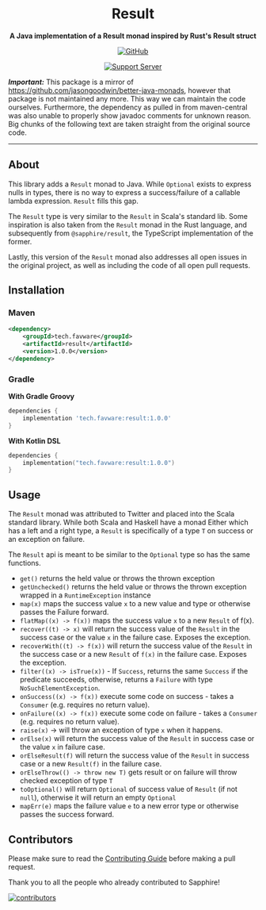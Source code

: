 <div align="center">

# Result

**A Java implementation of a Result monad inspired by Rust's Result struct**

[![GitHub](https://img.shields.io/github/license/favware/java-result)](https://github.com/favware/java-result/blob/main/LICENSE)

[![Support Server](https://discord.com/api/guilds/512303595966824458/embed.png?style=banner2)](https://join.favware.tech)

</div>

***Important:*** This package is a mirror of https://github.com/jasongoodwin/better-java-monads, however that package is
not maintained any more. This way we can maintain the code ourselves. Furthermore, the dependency as pulled in from
maven-central was also unable to properly show javadoc comments for unknown reason. Big chunks of the following text are
taken straight from the original source code.

---

## About

This library adds a `Result` monad to Java. While `Optional` exists to express nulls in types, there is no way to
express a success/failure of a callable lambda expression. `Result` fills this gap.

The `Result` type is very similar to the `Result` in Scala's standard lib. Some inspiration is also taken from
the `Result` monad in the Rust language, and subsequently from `@sapphire/result`, the TypeScript implementation of the
former.

Lastly, this version of the `Result` monad also addresses all open issues in the original project, as well as including
the
code of all open pull requests.

## Installation

### Maven

```xml
<dependency>
    <groupId>tech.favware</groupId>
    <artifactId>result</artifactId>
    <version>1.0.0</version>
</dependency>
```

### Gradle

**With Gradle Groovy**

```groovy
dependencies {
    implementation 'tech.favware:result:1.0.0'
}
```

**With Kotlin DSL**

```kotlin
dependencies {
    implementation("tech.favware:result:1.0.0")
}
```

## Usage

The `Result` monad was attributed to Twitter and placed into the Scala standard library.
While both Scala and Haskell have a monad Either which has a left and a right type,
a `Result` is specifically of a type `T` on success or an exception on failure.

The `Result` api is meant to be similar to the `Optional` type so has the same functions.

- `get()` returns the held value or throws the thrown exception
- `getUnchecked()` returns the held value or throws the thrown exception wrapped in a `RuntimeException` instance
- `map(x)` maps the success value `x` to a new value and type or otherwise passes the Failure forward.
- `flatMap((x) -> f(x))` maps the success value `x` to a new `Result` of f(x).
- `recover((t) -> x)` will return the success value of the `Result` in the success case or the value `x` in the failure
  case.
  Exposes the exception.
- `recoverWith((t) -> f(x))` will return the success value of the `Result` in the success case or a new `Result`
  of `f(x)` in
  the
  failure case. Exposes the exception.
- `filter((x) -> isTrue(x))` - If `Success`, returns the same `Success` if the predicate succeeds, otherwise, returns a
  `Failure` with type `NoSuchElementException`.
- `onSuccess((x) -> f(x))` execute some code on success - takes a `Consumer` (e.g. requires no return value).
- `onFailure((x) -> f(x))` execute some code on failure - takes a `Consumer` (e.g. requires no return value).
- `raise(x)` -> will throw an exception of type `x` when it happens.
- `orElse(x)` will return the success value of the `Result` in success case or the value `x` in failure case.
- `orElseResult(f)` will return the success value of the `Result` in success case or a new `Result(f)` in the failure
  case.
- `orElseThrow(() -> throw new T)` gets result or on failure will throw checked exception of type `T`
- `toOptional()` will return `Optional` of success value of `Result` (if not `null`), otherwise it will return an
  empty `Optional`
- `mapErr(e)` maps the failure value `e` to a new error type or otherwise passes the success forward.

## Contributors

Please make sure to read the [Contributing Guide][contributing] before making a pull request.

Thank you to all the people who already contributed to Sapphire!

<a href="https://github.com/favware/java-result/graphs/contributors">
  <img alt="contributors" src="https://contrib.rocks/image?repo=favware/java-result" />
</a>

[contributing]: ./.github/CONTRIBUTING.md
